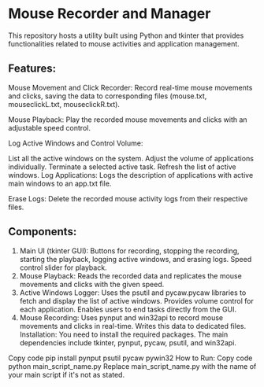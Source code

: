 # Mouse Recorder and Manager
This repository hosts a utility built using Python and tkinter that provides functionalities related to mouse activities and application management.

## Features:
Mouse Movement and Click Recorder: Record real-time mouse movements and clicks, saving the data to corresponding files (mouse.txt, mouseclickL.txt, mouseclickR.txt).

Mouse Playback: Play the recorded mouse movements and clicks with an adjustable speed control.

Log Active Windows and Control Volume:

List all the active windows on the system.
Adjust the volume of applications individually.
Terminate a selected active task.
Refresh the list of active windows.
Log Applications: Logs the description of applications with active main windows to an app.txt file.

Erase Logs: Delete the recorded mouse activity logs from their respective files.

## Components:
1. Main UI (tkinter GUI):
Buttons for recording, stopping the recording, starting the playback, logging active windows, and erasing logs.
Speed control slider for playback.
2. Mouse Playback:
Reads the recorded data and replicates the mouse movements and clicks with the given speed.
3. Active Windows Logger:
Uses the psutil and pycaw.pycaw libraries to fetch and display the list of active windows.
Provides volume control for each application.
Enables users to end tasks directly from the GUI.
4. Mouse Recording:
Uses pynput and win32api to record mouse movements and clicks in real-time.
Writes this data to dedicated files.
Installation:
You need to install the required packages. The main dependencies include tkinter, pynput, pycaw, psutil, and win32api.

Copy code
pip install pynput psutil pycaw pywin32
How to Run:
Copy code
python main_script_name.py
Replace main_script_name.py with the name of your main script if it's not as stated.
